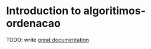 # Introduction to algoritimos-ordenacao

TODO: write [great documentation](http://jacobian.org/writing/what-to-write/)
